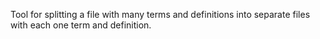Tool for splitting a file with many terms and definitions into separate files with each one term and definition.

